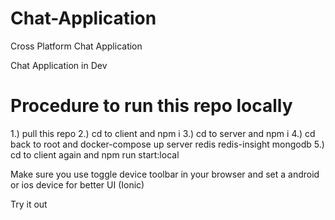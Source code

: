 # Chat-Application
Cross Platform Chat Application

Chat Application in Dev

# Procedure to run this repo locally

1.) pull this repo
2.) cd to client and npm i
3.) cd to server and npm i
4.) cd back to root and docker-compose up server redis redis-insight mongodb
5.) cd to client again and npm run start:local


Make sure you use toggle device toolbar in your browser and set a android or ios device for better UI (Ionic)

Try it out
